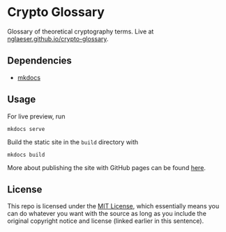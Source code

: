 # Crypto Glossary
Glossary of theoretical cryptography terms. Live at [nglaeser.github.io/crypto-glossary](nglaeser.github.io/crypto-glossary).

## Dependencies

- [mkdocs](https://squidfunk.github.io/mkdocs-material/getting-started/)

## Usage
For live preview, run
```
mkdocs serve
```

Build the static site in the `build` directory with
```
mkdocs build
```

More about publishing the site with GitHub pages can be found [here](https://squidfunk.github.io/mkdocs-material/publishing-your-site/#github-pages).

## License

This repo is licensed under the [MIT License](https://github.com/nglaeser/crypto-glossary/blob/main/LICENSE), which essentially means you can do whatever you want with the source as long as you include the original copyright notice and license (linked earlier in this sentence).